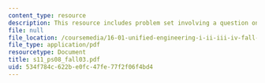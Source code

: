 ```yaml
---
content_type: resource
description: This resource includes problem set involving a question on LCR Circuits.
file: null
file_location: /coursemedia/16-01-unified-engineering-i-ii-iii-iv-fall-2005-spring-2006/534f784c622be0fc47fe77f2f06f4bd4_s11_ps08_fall03.pdf
file_type: application/pdf
resourcetype: Document
title: s11_ps08_fall03.pdf
uid: 534f784c-622b-e0fc-47fe-77f2f06f4bd4
---
```

